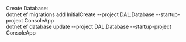 Create Database:  
dotnet ef migrations add InitialCreate --project DAL.Database --startup-project ConsoleApp  
dotnet ef database update --project DAL.Database --startup-project ConsoleApp